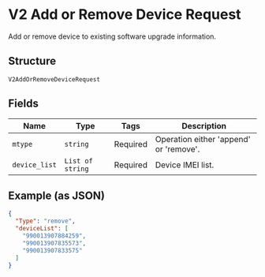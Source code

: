 
# V2 Add or Remove Device Request

Add or remove device to existing software upgrade information.

## Structure

`V2AddOrRemoveDeviceRequest`

## Fields

| Name | Type | Tags | Description |
|  --- | --- | --- | --- |
| `mtype` | `string` | Required | Operation either 'append' or 'remove'. |
| `device_list` | `List of string` | Required | Device IMEI list. |

## Example (as JSON)

```json
{
  "Type": "remove",
  "deviceList": [
    "990013907884259",
    "990013907835573",
    "990013907833575"
  ]
}
```

